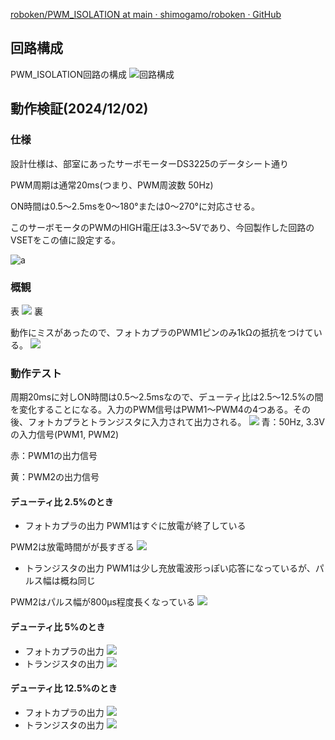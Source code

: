 [roboken/PWM\_ISOLATION at main · shimogamo/roboken · GitHub](https://github.com/shimogamo/roboken/tree/main/PWM_ISOLATION)

## 回路構成
PWM_ISOLATION回路の構成
![回路構成](attachments/Block_Diagram.png)

## 動作検証(2024/12/02)
### 仕様
設計仕様は、部室にあったサーボモーターDS3225のデータシート通り

PWM周期は通常20ms(つまり、PWM周波数 50Hz)

ON時間は0.5～2.5msを0～180°または0～270°に対応させる。

このサーボモータのPWMのHIGH電圧は3.3～5Vであり、今回製作した回路のVSETをこの値に設定する。

![a](attachments/20241202150403.png)
### 概観
表
![](attachments/20241202151327.png)
裏

動作にミスがあったので、フォトカプラのPWM1ピンのみ1kΩの抵抗をつけている。
![](attachments/20241202151345.png)
### 動作テスト
周期20msに対しON時間は0.5～2.5msなので、デューティ比は2.5～12.5%の間を変化することになる。入力のPWM信号はPWM1～PWM4の4つある。その後、フォトカプラとトランジスタに入力されて出力される。
![](attachments/20241202214615.png)
青：50Hz, 3.3Vの入力信号(PWM1, PWM2)

赤：PWM1の出力信号

黄：PWM2の出力信号


#### デューティ比 2.5%のとき
-  フォトカプラの出力
PWM1はすぐに放電が終了している

PWM2は放電時間がが長すぎる
![](attachments/20241202155415.png)
- トランジスタの出力
PWM1は少し充放電波形っぽい応答になっているが、パルス幅は概ね同じ

PWM2はパルス幅が800μs程度長くなっている
![](attachments/20241202152222.png)
####  デューティ比 5%のとき
- フォトカプラの出力
![](attachments/20241202155452.png)
- トランジスタの出力
![](attachments/20241202152303.png)
#### デューティ比 12.5%のとき
-  フォトカプラの出力
![](attachments/20241202155605.png)
- トランジスタの出力
![](attachments/20241202152503.png)
